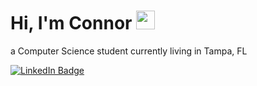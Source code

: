<div id="name__bar">
  <h1>Hi, I'm Connor <img src="https://media.giphy.com/media/hvRJCLFzcasrR4ia7z/giphy.gif" width="30px"/></h1>
</div>
<p>a Computer Science student currently living in Tampa, FL</p>

<div id="badges">
  <a href="https://www.linkedin.com/in/hello-connor/">
    <img src="https://img.shields.io/badge/LinkedIn-blue?style=for-the-badge&logo=linkedin&logoColor=white" alt="LinkedIn Badge"/>
  </a>
</div>

